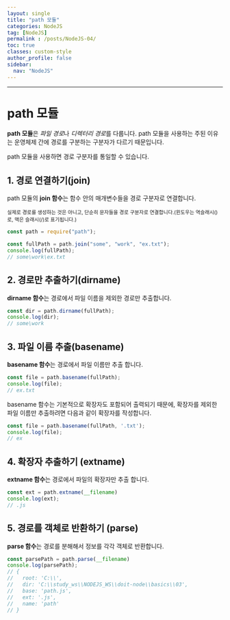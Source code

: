 ```yaml
---
layout: single
title: "path 모듈"
categories: NodeJS
tag: [NodeJS]
permalink : /posts/NodeJS-04/
toc: true
classes: custom-style
author_profile: false
sidebar:
  nav: "NodeJS"
---
```


<hr>

# path 모듈

**path 모듈**은 *파일 경로*나 *디렉터리 경로*를 다룹니다. path 모듈을 사용하는 주된 이유는 운영체제 간에 경로를 구분하는 구분자가 다르기 때문입니다. 

path 모듈을 사용하면 경로 구분자를 통일할 수 있습니다.

## 1. 경로 연결하기(join)

path 모듈의 **join 함수**는 함수 안의 매개변수들을 경로 구분자로 연결합니다.

<small>실제로 경로를 생성하는 것은 아니고, 단순히 문자들을 경로 구분자로 연결합니다.(윈도우는 역슬래시(\)로, 맥은 슬래시(/)로 표기됩니다.)</small>

```javascript
const path = require("path");

const fullPath = path.join("some", "work", "ex.txt");
console.log(fullPath);
// some\work\ex.txt
```

## 2. 경로만 추출하기(dirname)

**dirname 함수**는 경로에서 파일 이름을 제외한 경로만 추출합니다.

```javascript
const dir = path.dirname(fullPath);
console.log(dir);
// some\work
```

## 3. 파일 이름 추출(basename)

**basename 함수**는 경로에서 파일 이름만 추출 합니다.

```javascript
const file = path.basename(fullPath);
console.log(file);
// ex.txt
```

basename 함수는 기본적으로 확장자도 포함되어 출력되기 때문에, 확장자를 제외한 파일 이름만 추출하려면 다음과 같이 확장자를 작성합니다.

```javascript
const file = path.basename(fullPath, '.txt');
console.log(file);
// ex
```

## 4. 확장자 추출하기 (extname)

**extname 함수**는 경로에서 파일의 확장자만 추출 합니다.

```javascript
const ext = path.extname(__filename)
console.log(ext);
// .js
```

## 5. 경로를 객체로 반환하기 (parse)

**parse 함수**는 경로를 분해해서 정보를 각각 객체로 반환합니다.

```javascript
const parsePath = path.parse(__filename)
console.log(parsePath);
// {
//   root: 'C:\\',
//   dir: 'C:\\study_ws\\NODEJS_WS\\doit-node\\basics\\03',
//   base: 'path.js',
//   ext: '.js',
//   name: 'path'
// }
```


